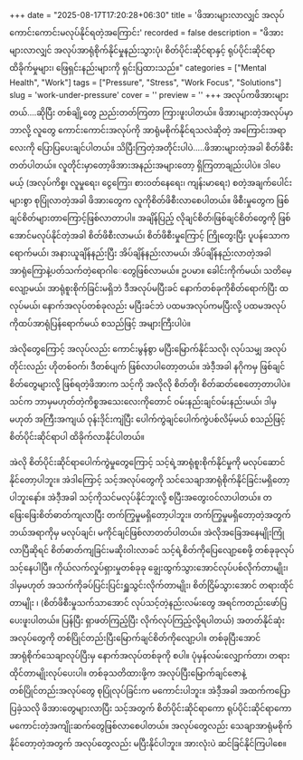 +++
date = "2025-08-17T17:20:28+06:30"
title = 'ဖိအားများလာလျှင် အလုပ်ကောင်းကောင်းမလုပ်နိုင်ရတဲ့အကြောင်း'
recorded = false
description = "ဖိအားများလာလျှင် အလုပ်အာရုံစိုက်နိုင်မှုနည်းသွားပုံ၊ စိတ်ပိုင်းဆိုင်ရာနှင့် ရုပ်ပိုင်းဆိုင်ရာထိခိုက်မှုများ၊ ဖြေရှင်းနည်းများကို ရှင်းပြထားသည်။"
categories = ["Mental Health", "Work"]
tags = ["Pressure", "Stress", "Work Focus", "Solutions"]
slug = 'work-under-pressure'
cover = ''
preview = ''
+++
အလုပ်ကဖိအားများတယ်….ဆိုပြီး တစ်ချို့တွေ ညည်းတတ်ကြတာ ကြားဖူးပါတယ်။ ဖိအားများတဲ့အလုပ်မှာ ဘာလို့ လူတွေ ကောင်းကောင်းအလုပ်ကို အာရုံမစိုက်နိုင်ရသလဲဆိုတဲ့ အကြောင်းအရာလေးကို ပြောပြပေးချင်ပါတယ်။ သိပြီးကြတဲ့အတိုင်းပါပဲ…..ဖိအားများတဲ့အခါ စိတ်ဖိစီးတတ်ပါတယ်။
လူတိုင်းမှာတော့ဖိအားအနည်းအများတော့ ရှိကြတာချည်းပါပဲ။ ဒါပေမယ့် (အလုပ်ကိစ္စ၊ လူမှုရေး၊ ငွေကြေး၊ စားဝတ်နေရေး၊ ကျန်းမာရေး) စတဲ့အချက်ပေါင်းများစွာ စုပြုံလာတဲ့အခါ ဖိအားတွေက လူကိုစိတ်ဖိစီးလာစေပါတယ်။ ဖိစီးမှုတွေက ဖြစ်ချင်စိတ်များတာကြောင့်ဖြစ်လာတာပါ။ အချိန်ပြည့် လိုချင်စိတ်၊ဖြစ်ချင်စိတ်တွေကို ဖြစ်အောင်မလုပ်နိုင်တဲ့အခါ စိတ်ဖိစီးလာမယ်၊ စိတ်ဖိစီးမှုကြောင့် ကြိုတွေးပြီး ပူပန်သောကရောက်မယ်၊ အနားယူချိန်နည်းပြီး အိပ်ချိန်နည်းလာမယ်၊ အိပ်ချိန်နည်းလာတဲ့အခါ အာရုံကြောနဲ့ပတ်သက်တဲ့ရောဂါေတွေဖြစ်လာမယ်။ ဥပမာ။ ခေါင်းကိုက်မယ်၊ သတိမေ့လျော့မယ်၊ အာရုံစူးစိုက်ခြင်းမရှိဘဲ ဒီအလုပ်မပြီးခင် နောက်တစ်ခုကိုစိတ်ရောက်ပြီး ထလုပ်မယ်၊ နောက်အလုပ်တစ်ခုလည်း မပြီးခင်ဘဲ ပထမအလုပ်ကမပြီးလို့ ပထမအလုပ်ကိုထပ်အာရုံပြန်ရောက်မယ် စသည်ဖြင့် အများကြီးပါပဲ။

အဲလိုတွေကြောင့် အလုပ်လည်း ကောင်းမွန်စွာ မပြီးမြောက်နိုင်သလို၊ လုပ်သမျှ အလုပ်တိုင်းလည်း ဟိုတစ်ဝက်၊ ဒီတစ်ပျက် ဖြစ်လာပါတော့တယ်။ အဲဒီ့အခါ နဂိုကမှ ဖြစ်ချင်စိတ်တွေများလို့ ဖြစ်ရတဲ့ဖိအားက သင့်ကို အလိုလို စိတ်တို၊ စိတ်ဆတ်စေတော့တာပါပဲ။ သင်က ဘာမှမဟုတ်တဲ့ကိစ္စအသေးလေးကိုတောင် ဝမ်းနည်းချင်ဝမ်းနည်းမယ်၊ ဒါမှမဟုတ် အကြီးအကျယ် ဝုန်းဒိုင်းကျဲပြီး ပေါက်ကွဲချင်ပေါက်ကွဲပစ်လိမ့်မယ် စသည်ဖြင့် စိတ်ပိုင်းဆိုင်ရာပါ ထိခိုက်လာနိုင်ပါတယ်။

အဲလို စိတ်ပိုင်းဆိုင်ရာပေါက်ကွဲမှုတွေကြောင့် သင့်ရဲ့အာရုံစူးစိုက်နိုင်မှုကို မလုပ်ဆောင်နိုင်တော့ပါဘူး။ အဲဒါကြောင့် သင့်အလုပ်တွေကို
သင်သေချာအာရုံစိုက်နိုင်ခြင်းမရှိတော့ပါဘူးနော်။ အဲဒီ့အခါ သင့်ကိုသင်မလုပ်နိုင်ဘူးလို့ စပြီးအတွေးဝင်လာပါတယ်။ တဖြေးဖြေးစိတ်ဓာတ်ကျလာပြီး တက်ကြွမှုမရှိတော့ပါဘူး။ တက်ကြွမှုမရှိတော့တဲ့အတွက် ဘယ်အရာကိုမှ မလုပ်ချင်၊ မကိုင်ချင်ဖြစ်လာတတ်ပါတယ်။ အဲလိုအခြေအနေမျိုးကြုံလာပြီဆိုရင် စိတ်ဓာတ်ကျခြင်းမဆိုးဝါးလာခင် သင့်ရဲ့စိတ်ကိုပြေလျော့စေဖို့ တစ်ခုခုလုပ်သင့်နေပါပြီ။
ကိုယ်လက်လှုပ်ရှားမှုတစ်ခုခု ချွေးထွက်သွားအောင်လုပ်ပစ်လိုက်တာမျိုး၊ ဒါမှမဟုတ် အသက်ကိုခပ်ပြင်းပြင်းရှူသွင်းလိုက်တာမျိုး၊ စိတ်ငြိမ်သွားအောင် တရားထိုင်တာမျိုး ၊ (စိတ်ဖိစီးမှုသက်သာအောင် လုပ်သင့်တဲ့နည်းလမ်းတွေ အရင်ကတည်းဖော်ပြပေးဖူးပါတယ်။ ပြန်ပြီး ရှာဖတ်ကြည့်ပြီး လိုက်လုပ်ကြည့်လို့ရပါတယ်)
အတတ်နိုင်ဆုံး အလုပ်တွေကို တစ်ပြိုင်တည်းပြီးမြောက်ချင်စိတ်ကိုလျော့ပါ။ တစ်ခုပြီးအောင် အာရုံစိုက်သေချာလုပ်ပြီးမှ နောက်အလုပ်တစ်ခုကို စပါ။ ပုံမှန်လမ်းလျှောက်တာ၊ တရားထိုင်တာမျိုးလုပ်ပေးပါ။
တစ်ခုသတိထားဖို့က အလုပ်ပြီးမြောက်ချင်ဇောနဲ့ တစ်ပြိုင်တည်းအလုပ်တွေ စုပြုံလုပ်ခြင်းက မကောင်းပါဘူး။ အဲဒီ့အခါ အထက်ကပြောပြခဲ့သလို ဖိအားတွေများလာပြီး သင့်အတွက် စိတ်ပိုင်းဆိုင်ရာကော ရုပ်ပိုင်းဆိုင်ရာကော မကောင်းတဲ့အကျိုးဆက်တွေဖြစ်လာစေပါတယ်။ အလုပ်တွေလည်း သေချာအာရုံမစိုက်နိုင်တော့တဲ့အတွက် အလုပ်တွေလည်း မပြီးနိုင်ပါဘူး။
အားလုံးပဲ ဆင်ခြင်နိုင်ကြပါစေ။ 